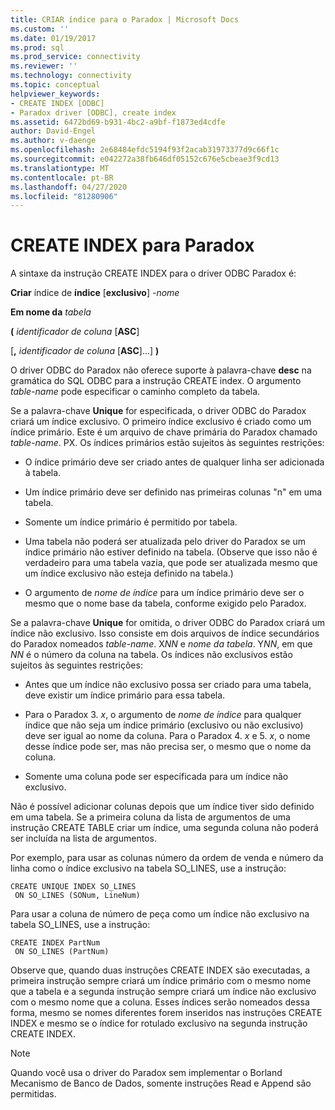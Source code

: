 ```yaml
---
title: CRIAR índice para o Paradox | Microsoft Docs
ms.custom: ''
ms.date: 01/19/2017
ms.prod: sql
ms.prod_service: connectivity
ms.reviewer: ''
ms.technology: connectivity
ms.topic: conceptual
helpviewer_keywords:
- CREATE INDEX [ODBC]
- Paradox driver [ODBC], create index
ms.assetid: 6472bd69-b931-4bc2-a9bf-f1873ed4cdfe
author: David-Engel
ms.author: v-daenge
ms.openlocfilehash: 2e68484efdc5194f93f2acab31973377d9c66f1c
ms.sourcegitcommit: e042272a38fb646df05152c676e5cbeae3f9cd13
ms.translationtype: MT
ms.contentlocale: pt-BR
ms.lasthandoff: 04/27/2020
ms.locfileid: "81280906"
---
```

# <a name="create-index-for-paradox"></a>CREATE INDEX para Paradox
A sintaxe da instrução CREATE INDEX para o driver ODBC Paradox é:  
  
 **Criar** índice de **índice** [**exclusivo**] *-nome*  
  
 **Em nome da** *tabela*  
  
 **(** *identificador de coluna* [**ASC**]  
  
 [**,** *identificador de coluna* [**ASC**]...] **)**  
  
 O driver ODBC do Paradox não oferece suporte à palavra-chave **desc** na gramática do SQL ODBC para a instrução CREATE index. O argumento *table-name* pode especificar o caminho completo da tabela.  
  
 Se a palavra-chave **Unique** for especificada, o driver ODBC do Paradox criará um índice exclusivo. O primeiro índice exclusivo é criado como um índice primário. Este é um arquivo de chave primária do Paradox chamado *table-name*. PX. Os índices primários estão sujeitos às seguintes restrições:  
  
-   O índice primário deve ser criado antes de qualquer linha ser adicionada à tabela.  
  
-   Um índice primário deve ser definido nas primeiras colunas "n" em uma tabela.  
  
-   Somente um índice primário é permitido por tabela.  
  
-   Uma tabela não poderá ser atualizada pelo driver do Paradox se um índice primário não estiver definido na tabela. (Observe que isso não é verdadeiro para uma tabela vazia, que pode ser atualizada mesmo que um índice exclusivo não esteja definido na tabela.)  
  
-   O argumento de *nome de índice* para um índice primário deve ser o mesmo que o nome base da tabela, conforme exigido pelo Paradox.  
  
 Se a palavra-chave **Unique** for omitida, o driver ODBC do Paradox criará um índice não exclusivo. Isso consiste em dois arquivos de índice secundários do Paradox nomeados *table-name*. X*NN* e *nome da tabela*. Y*NN*, em que *NN* é o número da coluna na tabela. Os índices não exclusivos estão sujeitos às seguintes restrições:  
  
-   Antes que um índice não exclusivo possa ser criado para uma tabela, deve existir um índice primário para essa tabela.  
  
-   Para o Paradox 3. *x*, o argumento de *nome de índice* para qualquer índice que não seja um índice primário (exclusivo ou não exclusivo) deve ser igual ao nome da coluna. Para o Paradox 4. *x* e 5. *x*, o nome desse índice pode ser, mas não precisa ser, o mesmo que o nome da coluna.  
  
-   Somente uma coluna pode ser especificada para um índice não exclusivo.  
  
 Não é possível adicionar colunas depois que um índice tiver sido definido em uma tabela. Se a primeira coluna da lista de argumentos de uma instrução CREATE TABLE criar um índice, uma segunda coluna não poderá ser incluída na lista de argumentos.  
  
 Por exemplo, para usar as colunas número da ordem de venda e número da linha como o índice exclusivo na tabela SO_LINES, use a instrução:  
  
```  
CREATE UNIQUE INDEX SO_LINES  
 ON SO_LINES (SONum, LineNum)  
```  
  
 Para usar a coluna de número de peça como um índice não exclusivo na tabela SO_LINES, use a instrução:  
  
```  
CREATE INDEX PartNum  
 ON SO_LINES (PartNum)  
```  
  
 Observe que, quando duas instruções CREATE INDEX são executadas, a primeira instrução sempre criará um índice primário com o mesmo nome que a tabela e a segunda instrução sempre criará um índice não exclusivo com o mesmo nome que a coluna. Esses índices serão nomeados dessa forma, mesmo se nomes diferentes forem inseridos nas instruções CREATE INDEX e mesmo se o índice for rotulado exclusivo na segunda instrução CREATE INDEX.  
  
> [!NOTE]  
>  Quando você usa o driver do Paradox sem implementar o Borland Mecanismo de Banco de Dados, somente instruções Read e Append são permitidas.
